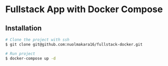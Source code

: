 # Fullstack App with Docker Compose
## Installation
```bash
# Clone the project with ssh
$ git clone git@github.com:nuolmakara16/fullstack-docker.git

# Run project
$ docker-compose up -d
```